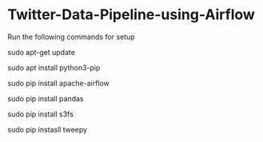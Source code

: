 # Twitter-Data-Pipeline-using-Airflow


Run the following commands for setup

sudo apt-get update

sudo apt install python3-pip

sudo pip install apache-airflow

sudo pip install pandas

sudo pip install s3fs

sudo pip instasll tweepy

